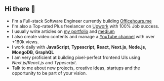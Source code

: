 ## Hi there 👋

+ I'm a Full-stack Software Engineer currently building [Officehours.me](https://app.officehours.me/)
+ I'm also a Top-rated Plus freelancer on [Upwork](https://upwork.com/) with 100% Job success.
+ I usually write articles on [my portfolio](https://awacreates.com/) and [medium](https://medium.com/@dieudonneawa7/)
+ I also create video contents and manage a [YouTube channel](https://www.youtube.com/channel/UC4Bh0roLmZn4RIYd4kcD7KQ) with over +160k views.
+ I work daily with **JavaScript**, **Typescript**, **React**, **Next.js**, **Node.js**, **MongoDB**, **GraphQL**
+ I am very proficient at building pixel-perfect frontend UIs using *Next.js/React.js* and *Typescript*.
+ Talk to me about new projects, creative ideas, startups and the opportunity to be part of your vision.
